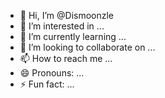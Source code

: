 - 👋 Hi, I’m @Dismoonzle
- 👀 I’m interested in ...
- 🌱 I’m currently learning ...
- 💞️ I’m looking to collaborate on ...
- 📫 How to reach me ...
- 😄 Pronouns: ...
- ⚡ Fun fact: ...

<!---
Dismoonzle/Dismoonzle is a ✨ special ✨ repository because its `README.md` (this file) appears on your GitHub profile.
You can click the Preview link to take a look at your changes.
--->
